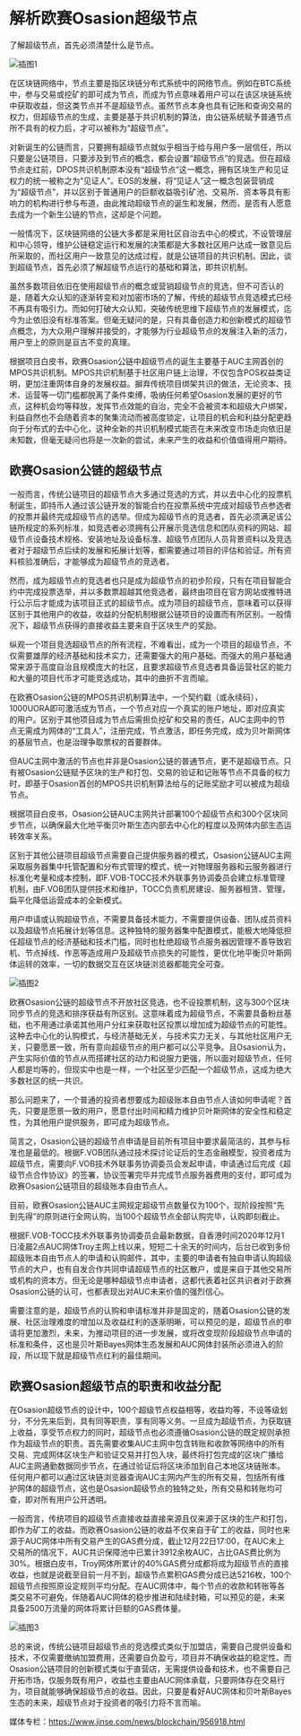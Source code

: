 # ****解析欧赛Osasion超级节点****

了解超级节点，首先必须清楚什么是节点。

![插图1](https://github.com/AUC-IO/AUC--publicity/blob/main/%E5%9B%BE%E7%89%87/%E6%96%87%E7%AB%A0%E6%8F%92%E5%9B%BE/%E6%8F%92%E5%9B%BE1.jpg)


在区块链网络中，节点主要是指区块链分布式系统中的网络节点。例如在BTC系统中，参与交易或挖矿的即可成为节点，而成为节点意味着用户可以在该区块链系统中获取收益，但这类节点并不是超级节点。虽然节点本身也具有记账和查询交易的权力，但超级节点的生成，主要是基于共识机制的算法，由公链系统赋予普通节点所不具有的权力后，才可以被称为“超级节点”。

对新诞生的公链而言，只要拥有超级节点就似乎相当于给与用户多一层信任，所以只要是公链项目，只要涉及到节点的概念，都会设置“超级节点”的竞选。但在超级节点走红前，DPOS共识机制原本没有“超级节点”这一概念，拥有区块生产和见证权力的统一被称之为“见证人”。EOS的发展，将“见证人”这一概念包装营销成为“超级节点”，并以区别于普通用户的巨额收益吸引矿池、交易所、资本等具有影响力的机构进行参与布道，由此推动超级节点的诞生和发展，然而，是否有人愿意去成为一个新生公链的节点，这却是个问题。

一般情况下，区块链网络的公链大多都是采用社区自治去中心的模式，不设管理层和中心领导，维护公链稳定运行和发展的决策都是大多数社区用户达成一致意见后所采取的，而社区用户一致意见的达成过程，就是公链项目的共识机制。因此，谈到超级节点，首先必须了解超级节点运行的基础和算法，即共识机制。

虽然多数项目依旧在使用超级节点的概念或营销超级节点的竞选，但不可否认的是，随着大众认知的逐渐转变和对加密市场的了解，传统的超级节点竞选模式已经不再具有吸引力。而如何打破大众认知，突破传统思维下超级节点的发展模式，迄今为止依旧没有标准答案。但毫无疑问的是，只有具备创造力和创新模式的超级节点概念，为大众用户理解并接受的，才能够为行业超级节点的发展注入新的活力，用户至上的原则是亘古不变的真理。

根据项目白皮书，欧赛Osasion公链中超级节点的诞生主要基于AUC主网首创的MPOS共识机制。MPOS共识机制基于社区用户链上治理，不仅包含POS权益类证明，更加注重网体自身的发展权益。摒弃传统项目绑架共识的做法，无论资本、技术、运营等一切门槛都脱离了条件束缚，吸纳任何希望Osasion发展的更好的节点，这种机会均等释放，发挥节点效能的自治，完全不会被资本和超级大户绑架，利益自然也不会随着资本的聚集流动而被高度锁定，让项目的机会和利益分配更趋向于分布式的去中心化，这种全新的共识机制模式能否在未来改变市场走向依旧是未知数，但毫无疑问也将是一次新的尝试，未来产生的收益和价值值得用户期待。

## ****欧赛Osasion公链的超级节点****

一般而言，传统公链项目的超级节点大多通过竞选的方式，并以去中心化的投票机制诞生，即持币人通过该公链开发的智能合约在投票系统中完成对超级节点参选者的投票并最终完成超级节点的选举。但成为超级节点的竞选者，首先必须满足该公链所规定的系列标准，如竞选者必须拥有公开展示竞选信息和团队资料的网站、超级节点设备技术规格、安装地址及设备标准、超级节点团队人员背景资料以及竞选者对于超级节点后续的发展和拓展计划等，都需要通过项目的评估和验证。所有资料核验准确后，才能够成为超级节点的竞选者。

然而，成为超级节点的竞选者也只是成为超级节点的初步阶段，只有在项目智能合约中完成投票选举，并以多数票超越其他竞选者，最终由项目在官方网站或推特进行公示后才能成为该项目正式的超级节点。成为项目的超级节点，意味着可以获得区别于其他用户的收益，收益的分配机制根据公链项目的设置而有所区别。一般情况下，超级节点获得的直接收益主要来自于区块生产的奖励。

纵观一个项目竞选超级节点的所有流程，不难看出，成为一个项目的超级节点，不仅需要雄厚的经济基础和技术实力，还需要强大的用户基础。而强大的用户基础通常来源于高度自治且规模庞大的社区，且要求超级节点竞选者具备运营社区的能力和大量的项目代币才可能竞选成功，其中的曲折不言而喻。

在欧赛Osasion公链的MPOS共识机制算法中，一个契约戳（或永续码），1000UORA即可激活成为节点，一个节点对应一个真实的账户地址，即对应真实的用户。区别于其他项目成为节点后需担负挖矿和交易的责任，AUC主网中的节点无需成为网体的“工具人”，注册完成，节点激活，即任务完成，成为贝叶斯网体的基层节点，也是治理争取票权的首要群体。

但AUC主网中激活的节点也并非是Osasion公链的普通节点，更不是超级节点。只有被Osasion公链赋予区块的生产和打包、交易的验证和记账等节点不具备的权力时，即基于Osasion首创的MPOS共识机制算法给与的记账奖励才可以被成为超级节点。

根据项目白皮书，Osasion公链AUC主网共计部署100个超级节点和300个区块同步节点，以确保最大化地平衡贝叶斯生态内部去中心化的程度以及网体内部生态运转效率关系。

区别于其他公链项目超级节点需要自己提供服务器的模式，Osasion公链AUC主网采取服务器集中托管配置和分布式管理的模式，统一对物理服务器和云服务器进行标准化考量和成本控制，即F.VOB-TOCC技术外联事务协调委员会建立标准管理机制，由F.VOB团队提供技术和维护，TOCC负责机房建设、服务器租赁、管理，扁平化降低运营成本的全新模式。

用户申请或认购超级节点，不需要具备技术能力，不需要提供设备、团队成员资料以及超级节点拓展计划等信息。这种独特的服务器集中配置模式，能极大地降低担任超级节点的经济基础和技术门槛，同时也杜绝超级节点服务器因管理不善导致宕机、节点掉线、作恶等造成用户及超级节点损失的可能性，更优化地平衡贝叶斯网体运转的效率，一切的数据交互在区块链浏览器都能完全可查。 

![插图2](https://github.com/AUC-IO/AUC--publicity/blob/main/%E5%9B%BE%E7%89%87/%E6%96%87%E7%AB%A0%E6%8F%92%E5%9B%BE/%E6%8F%92%E5%9B%BE2.png)

欧赛Osasion公链的超级节点不开放社区竞选，也不设投票机制，这与300个区块同步节点的竞选和排序获益有所区别。这意味着成为超级节点，不需要具备粉丝基础，也不用通过承诺其他用户分红来获取社区投票以增加成为超级节点的可能性。这种去中心化的认购模式，与经济基础无关，与技术实力无关，与其他社区用户无关，只要愿景一致，所有意向超级节点的用户都可以公平竞争。且Osasion认为，产生实际价值的节点从而搭建社区的动力和说服力更强，所以面对超级节点，任何人都是均等的，但现实中也是一样，一个社区至少匹配一个超级节点，这成为绝大多数社区的统一共识。

那么问题来了，一个普通的投资者想要成为超级账本自由节点人该如何申请呢？首先，只要是愿景一致的用户，愿意付出时间和精力维护贝叶斯网体的安全性和稳定性，为其他用户提供服务，即可成为超级节点。

简言之，Osasion公链的超级节点申请是目前所有项目中要求最简洁的，其参与标准也是最低的。根据F.VOB团队通过技术探讨论证后的生态金融模型，投资者成为超级节点，需要向F.VOB技术外联事务协调委员会发起申请，申请通过后完成《超级节点合作协议》的签署，协议签署完毕并完成节点服务器费用的支付，即可成为欧赛Osasion公链项目的超级账本自由节点人。

目前，欧赛Osasion公链AUC主网规定超级节点数量仅为100个，现阶段按照“先到先得”的原则进行全网认购，当100个超级节点全部认购完毕，认购即刻截止。

根据F.VOB-TOCC技术外联事务协调委员会最新数据，自香港时间2020年12月1日凌晨2点AUC网体Troy主网上线以来，短短二十余天的时间内，后台已收到多份超级账本自由节点人的申请和认购邮件，其中，主要的申请者有独自申请认购超级节点的大户，也有自发合作共同申请超级节点的社区散户，或是来自于其他交易所或机构的资本方。但无论是哪种超级节点申请者，这都代表着社区共识者对于欧赛Osasion公链的认可，也都表现出对AUC未来价值的强烈信心。

需要注意的是，超级节点的认购和申请标准并非是固定的，随着Osasion公链的发展、社区治理难度的增加以及收益红利的逐渐明晰，可以预见的是，超级节点的申请将更加激烈，未来，为推动项目的进一步发展，或将改变现阶段超级节点申请的标准和条件，这也是贝叶斯Bayes网体生态发展和AUC网体封装所必须进入的阶段，所以现下就是超级节点红利的最佳期间。


## ****欧赛Osasion超级节点的职责和收益分配****

在Osasion超级节点的设计中，100个超级节点权益相等，收益均等，不设等级划分，不分先来后到，具有同等职责，享有同等义务。一旦成为超级节点，为获取链上收益，享受节点权力的同时，超级节点也必须遵循Osasion公链的既定规则承担作为超级节点的职责。首先需要收集AUC主网中包含转账和收款等网络中的所有交易、完成网体区块生产和验证交易并打包入块，最终将打包完成的区块广播给AUC主网通勤数据同步节点，在通过验证后将区块添加到自己本地区块链账本。任何用户都可以通过区块链浏览器查询AUC主网内产生的所有交易，包括所有维护网体的超级节点，这也是Osasion超级节点的独特之处，所有交易和转账均可查，即对所有用户公开透明。

一般而言，传统项目的超级节点直接收益直接来源且仅来源于区块的生产和打包，即作为矿工的收益。而欧赛Osasion公链的收益不仅来自于矿工的收益，同时也来源于AUC网体中所有交易产生的GAS费分成，截止12月22日17:00，在AUC未上交易所的情况下，AUC共识保障池中已累计3912余枚AUC，占比GAS费比例为30%。根据白皮书，Troy网体所累计的40%GAS费分成都将成为超级节点的直接收益，也就是说截至目前一月不到，超级节点累积GAS费分成已达5216枚，100个超级节点按照原设定规则平均分配。在AUC网体中，每个节点的收款和转账等各类交易不可避免，伴随着AUC网体的稳步推进和陆续封箱，可以预见的是，未来具备2500万流量的网体将累计巨额的GAS费体量。

![插图3](https://github.com/AUC-IO/AUC--publicity/blob/main/%E5%9B%BE%E7%89%87/%E6%96%87%E7%AB%A0%E6%8F%92%E5%9B%BE/%E6%8F%92%E5%9B%BE3.png)

总的来说，传统公链项目超级节点的竞选模式类似于加盟店，需要自己提供设备和技术，不仅需要缴纳加盟费用，还需要自负盈亏，项目并不确保收益的稳定性。而Osasion公链项目的创新模式类似于直营店，无需提供设备和技术，也不需要自己开拓市场，仅服务既有用户，收益也主要由AUC网体承载，只要网体存在交易行为，项目就能够确保超级节点的收益。因此，只要是看好AUC网体和贝叶斯Bayes生态的未来，超级节点对于投资者的吸引力将不言而喻。

媒体专栏：https://www.jinse.com/news/blockchain/956918.html
